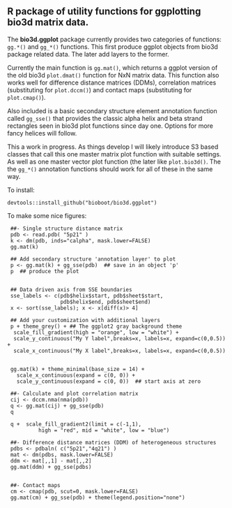 ## R package of utility functions for ggplotting bio3d matrix data. 

The **bio3d.ggplot** package currently provides two categories of functions:
`gg.*()` and `gg_*()` functions. This first produce ggplot objects from
bio3d package related data.  The later add layers to the former.  

Currently the main function is `gg.mat()`, which returns a
ggplot version of the old bio3d `plot.dmat()` function for NxN matrix data. 
This function also works well for difference distance matrices (DDMs), 
correlation matrices (substituting for `plot.dccm()`) and contact maps 
(substituting for `plot.cmap()`).

Also included is a basic secondary structure element annotation function
called `gg_sse()` that provides the classic alpha helix and beta
strand rectangles seen in bio3d plot functions since day one. Options for 
more fancy helices will follow.  

This a work in progress.
As things develop I will likely introduce S3 based classes that call this one 
master matrix plot function with suitable settings. As well as one master 
vector plot function (the later like `plot.bio3d()`. The the `gg_*()` 
annotation functions should work for all of these in the same way.   

To install:
```
devtools::install_github("bioboot/bio3d.ggplot")
```



To make some nice figures:
```
 ##- Single structure distance matrix
 pdb <- read.pdb( "5p21" )
 k <- dm(pdb, inds="calpha", mask.lower=FALSE)
 gg.mat(k)

 ## Add secondary structure 'annotation layer' to plot
 p <- gg.mat(k) + gg_sse(pdb)  ## save in an object 'p'
 p  ## produce the plot


 ## Data driven axis from SSE boundaries
 sse_labels <- c(pdb$helix$start, pdb$sheet$start,
                 pdb$helix$end, pdb$sheet$end)
 x <- sort(sse_labels); x <- x[diff(x)> 4]

 ## Add your customization with additional layers
 p + theme_grey() + ## The ggplot2 gray background theme
  scale_fill_gradient(high = "orange", low = "white") +
  scale_y_continuous("My Y label",breaks=x, labels=x, expand=c(0,0.5)) +
  scale_x_continuous("My X label",breaks=x, labels=x, expand=c(0,0.5))


 gg.mat(k) + theme_minimal(base_size = 14) +
   scale_x_continuous(expand = c(0, 0)) +
   scale_y_continuous(expand = c(0, 0))  ## start axis at zero

 ##- Calculate and plot correlation matrix
 cij <- dccm.nma(nma(pdb))
 q <- gg.mat(cij) + gg_sse(pdb)
 q

 q +  scale_fill_gradient2(limit = c(-1,1),
          high = "red", mid = "white", low = "blue")

 ##- Difference distance matrices (DDM) of heterogeneous structures
 pdbs <- pdbaln( c("5p21","4q21") )
 mat <- dm(pdbs, mask.lower=FALSE)
 ddm <- mat[,,1] - mat[,,2]
 gg.mat(ddm) + gg_sse(pdbs)


 ##- Contact maps
 cm <- cmap(pdb, scut=0, mask.lower=FALSE)
 gg.mat(cm) + gg_sse(pdb) + theme(legend.position="none")
```
